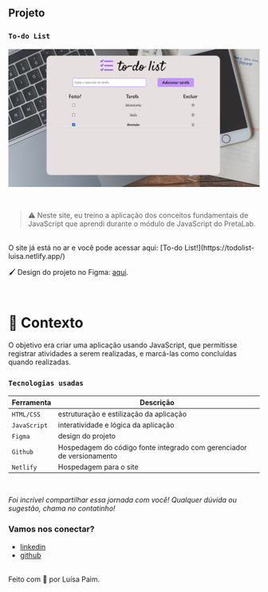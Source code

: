 ## Projeto
### `To-do List`

<p align="center">
    <img src="/img/todolist.png/" alt="Imagem da aplicação">
</p>
<br />

> ⚠️ Neste site, eu treino a aplicação dos conceitos fundamentais de JavaScript que aprendi durante o módulo de JavaScript do PretaLab.
<br />
<!-- 
#### Resumo dos conteúdos aplicados
* Canva;
* Funções;
* 
* Responsivo para celular e tablet. -->
O site já está no ar e você pode acessar aqui: [To-do List!](https://todolist-luisa.netlify.app/)
<br />


<p>🖌️ Design do projeto no Figma: <a href="https://www.figma.com/file/sH1hchG6lhwiVfV4pAfVgH/Alura-Challenge---Desafio-2---L%C3%B3gica-(Copy)?node-id=10%3A158" target="_blank">aqui</a>.</p>
<br />

# 🧠 Contexto

O objetivo era criar uma aplicação usando JavaScript, que permitisse registrar atividades a serem realizadas, e marcá-las como concluídas quando realizadas.
<br />


### `Tecnologias usadas`

| Ferramenta | Descrição |
| --- | --- |
| `HTML/CSS` | estruturação e estilização da aplicação|
| `JavaScript` | interatividade e lógica da aplicação|
| `Figma` | design do projeto|
| `Github` | Hospedagem do código fonte integrado com gerenciador de versionamento|
| `Netlify` | Hospedagem para o site|
<br />

_Foi incrível compartilhar essa jornada com você! Qualquer dúvida ou sugestão, chama no contatinho!_

### Vamos nos conectar?

- [linkedin](https://www.linkedin.com/in/luisacristinaferreira/)
- [github](https://github.com/devluisapaim)

<br />
Feito com 💜 por Luísa Paim.
